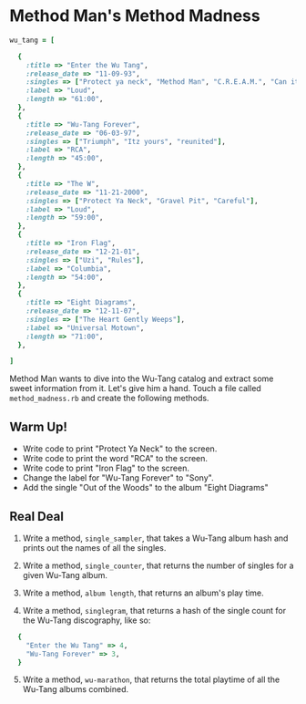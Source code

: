 # Method Man's Method Madness

```ruby
wu_tang = [

  {
    :title => "Enter the Wu Tang",
    :release_date => "11-09-93",
    :singles => ["Protect ya neck", "Method Man", "C.R.E.A.M.", "Can it be all so simple"],
    :label => "Loud",
    :length => "61:00",
  },
  {
    :title => "Wu-Tang Forever",
    :release_date => "06-03-97",
    :singles => ["Triumph", "Itz yours", "reunited"],
    :label => "RCA",
    :length => "45:00",
  },
  {
    :title => "The W",
    :release_date => "11-21-2000",
    :singles => ["Protect Ya Neck", "Gravel Pit", "Careful"],
    :label => "Loud",
    :length => "59:00",
  },
  {
    :title => "Iron Flag",
    :release_date => "12-21-01",
    :singles => ["Uzi", "Rules"],
    :label => "Columbia",
    :length => "54:00",
  },
  {
    :title => "Eight Diagrams",
    :release_date => "12-11-07",
    :singles => ["The Heart Gently Weeps"],
    :label => "Universal Motown",
    :length => "71:00",
  },

]
```

Method Man wants to dive into the Wu-Tang catalog and extract some sweet information from it. Let's give him a hand. Touch a file called `method_madness.rb` and create the following methods.

## Warm Up!

- Write code to print "Protect Ya Neck" to the screen.
- Write code to print the word "RCA" to the screen.
- Write code to print "Iron Flag" to the screen.
- Change the label for "Wu-Tang Forever" to "Sony".
- Add the single "Out of the Woods" to the album "Eight Diagrams"

## Real Deal

1. Write a method, `single_sampler`, that takes a Wu-Tang album hash and prints out the names of all the singles.

2. Write a method, `single_counter`, that returns the number of singles for a given Wu-Tang album.

3. Write a method, `album length`, that returns an album's play time.

4. Write a method, `singlegram`, that returns a hash of the single count for the Wu-Tang discography, like so:

```ruby
  {
    "Enter the Wu Tang" => 4,
    "Wu-Tang Forever" => 3,
  }
```

5. Write a method, `wu-marathon`, that returns the total playtime of all the Wu-Tang albums combined.
